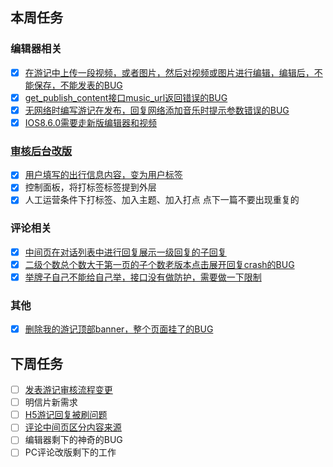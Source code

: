 ## 本周任务

### 编辑器相关
- [x] [在游记中上传一段视频，或者图片，然后对视频或图片进行编辑，编辑后，不能保存，不能发表的BUG](https://jira.mafengwo.cn/browse/MFWAPPIOS-3823)
- [x] [get_publish_content接口music_url返回错误的BUG](https://jira.mafengwo.cn/browse/MFWAPPAND-3034)
- [x] [无网络时编写游记在发布，回复网络添加音乐时提示参数错误的BUG](https://jira.mafengwo.cn/browse/MFWAPPIOS-3882)
- [x] [IOS8.6.0需要走新版编辑器和视频](https://jira.mafengwo.cn/browse/MFWAPPIOS-4076)

### [审核后台改版](https://wiki.mafengwo.cn/pages/viewpage.action?pageId=12154780)
- [x] [用户填写的出行信息内容，变为用户标签](https://jira.mafengwo.cn/browse/COMMUNITY-1673)
- [x] 控制面板，将打标签标签提到外层
- [x] 人工运营条件下打标签、加入主题、加入打点   点下一篇不要出现重复的

### 评论相关
- [x] [中间页在对话列表中进行回复展示一级回复的子回复](https://jira.mafengwo.cn/browse/MFWAPPIOS-4039)
- [x] [二级个数总个数大于第一页的子个数老版本点击展开回复crash的BUG](https://jira.mafengwo.cn/browse/MFWAPPIOS-4029)
- [x] [举牌子自己不能给自己举，接口没有做防护，需要做一下限制](https://jira.mafengwo.cn/browse/MFWAPPIOS-3963)

### 其他
- [x] [删除我的游记顶部banner，整个页面挂了的BUG](https://jira.mafengwo.cn/browse/MFWAPPIOS-4040)

## 下周任务

- [ ] [发表游记审核流程变更](https://wiki.mafengwo.cn/pages/viewpage.action?pageId=12154780)
- [ ] 明信片新需求
- [ ] [H5游记回复被刷问题](https://jira.mafengwo.cn/browse/COMMUNITY-1676)
- [ ] [评论中间页区分内容来源](https://jira.mafengwo.cn/browse/COMMUNITY-1687)
- [ ] 编辑器剩下的神奇的BUG
- [ ] PC评论改版剩下的工作